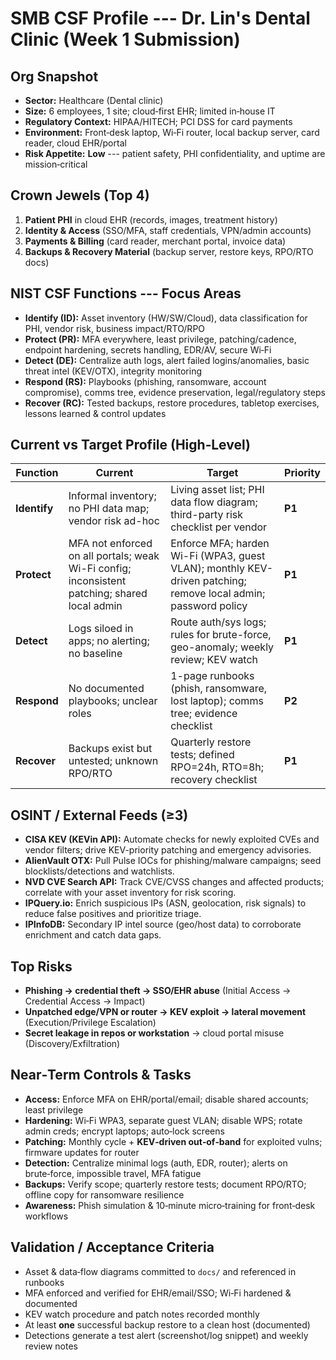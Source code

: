 # SMB CSF Profile --- Dr. Lin's Dental Clinic (Week 1 Submission)

## Org Snapshot

-   **Sector:** Healthcare (Dental clinic)
-   **Size:** 6 employees, 1 site; cloud‑first EHR; limited in‑house IT
-   **Regulatory Context:** HIPAA/HITECH; PCI DSS for card payments
-   **Environment:** Front‑desk laptop, Wi‑Fi router, local backup
    server, card reader, cloud EHR/portal
-   **Risk Appetite:** **Low** --- patient safety, PHI confidentiality,
    and uptime are mission‑critical

## Crown Jewels (Top 4)

1.  **Patient PHI** in cloud EHR (records, images, treatment history)
2.  **Identity & Access** (SSO/MFA, staff credentials, VPN/admin
    accounts)
3.  **Payments & Billing** (card reader, merchant portal, invoice data)
4.  **Backups & Recovery Material** (backup server, restore keys,
    RPO/RTO docs)

## NIST CSF Functions --- Focus Areas

-   **Identify (ID):** Asset inventory (HW/SW/Cloud), data
    classification for PHI, vendor risk, business impact/RTO/RPO
-   **Protect (PR):** MFA everywhere, least privilege, patching/cadence,
    endpoint hardening, secrets handling, EDR/AV, secure Wi‑Fi
-   **Detect (DE):** Centralize auth logs, alert failed
    logins/anomalies, basic threat intel (KEV/OTX), integrity monitoring
-   **Respond (RS):** Playbooks (phishing, ransomware, account
    compromise), comms tree, evidence preservation, legal/regulatory
    steps
-   **Recover (RC):** Tested backups, restore procedures, tabletop
    exercises, lessons learned & control updates

## Current vs Target Profile (High‑Level)

| Function   | Current                                          | Target                                                   | Priority |
|------------|---------------------------------------------------------------|------------------------------------------------------------------------------|----------|
| **Identify** | Informal inventory; no PHI data map; vendor risk ad-hoc       | Living asset list; PHI data flow diagram; third-party risk checklist per vendor | **P1**   |
| **Protect**  | MFA not enforced on all portals; weak Wi-Fi config; inconsistent patching; shared local admin | Enforce MFA; harden Wi-Fi (WPA3, guest VLAN); monthly KEV-driven patching; remove local admin; password policy | **P1**   |
| **Detect**   | Logs siloed in apps; no alerting; no baseline                 | Route auth/sys logs; rules for brute-force, geo-anomaly; weekly review; KEV watch | **P1**   |
| **Respond**  | No documented playbooks; unclear roles                       | 1-page runbooks (phish, ransomware, lost laptop); comms tree; evidence checklist | **P2**   |
| **Recover**  | Backups exist but untested; unknown RPO/RTO                   | Quarterly restore tests; defined RPO=24h, RTO=8h; recovery checklist             | **P1**   |

## OSINT / External Feeds (≥3)

-   **CISA KEV (KEVin API):** Automate checks for newly exploited CVEs
    and vendor filters; drive KEV-priority patching and emergency
    advisories.
-   **AlienVault OTX:** Pull Pulse IOCs for phishing/malware campaigns;
    seed blocklists/detections and watchlists.
-   **NVD CVE Search API:** Track CVE/CVSS changes and affected
    products; correlate with your asset inventory for risk scoring.
-   **IPQuery.io:** Enrich suspicious IPs (ASN, geolocation, risk
    signals) to reduce false positives and prioritize triage.
-   **IPInfoDB:** Secondary IP intel source (geo/host data) to
    corroborate enrichment and catch data gaps.

## Top Risks

-   **Phishing → credential theft → SSO/EHR abuse** (Initial Access →
    Credential Access → Impact)
-   **Unpatched edge/VPN or router → KEV exploit → lateral movement**
    (Execution/Privilege Escalation)
-   **Secret leakage in repos or workstation** → cloud portal misuse
    (Discovery/Exfiltration)

## Near‑Term Controls & Tasks

-   **Access:** Enforce MFA on EHR/portal/email; disable shared
    accounts; least privilege
-   **Hardening:** Wi‑Fi WPA3, separate guest VLAN; disable WPS; rotate
    admin creds; encrypt laptops; auto‑lock screens
-   **Patching:** Monthly cycle + **KEV‑driven out‑of‑band** for
    exploited vulns; firmware updates for router
-   **Detection:** Centralize minimal logs (auth, EDR, router); alerts
    on brute‑force, impossible travel, MFA fatigue
-   **Backups:** Verify scope; quarterly restore tests; document
    RPO/RTO; offline copy for ransomware resilience
-   **Awareness:** Phish simulation & 10‑minute micro‑training for
    front‑desk workflows

## Validation / Acceptance Criteria

-   Asset & data‑flow diagrams committed to `docs/` and referenced in
    runbooks
-   MFA enforced and verified for EHR/email/SSO; Wi‑Fi hardened &
    documented
-   KEV watch procedure and patch notes recorded monthly
-   At least **one** successful backup restore to a clean host
    (documented)
-   Detections generate a test alert (screenshot/log snippet) and weekly
    review notes
